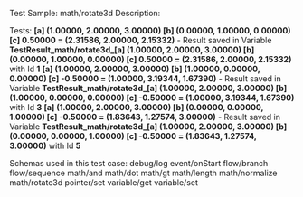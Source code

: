 Test Sample: math/rotate3d
Description: 

Tests:
	**[a] (1.00000, 2.00000, 3.00000) [b] (0.00000, 1.00000, 0.00000) [c] 0.50000 = (2.31586, 2.00000, 2.15332)** - Result saved in Variable **TestResult_math/rotate3d_[a] (1.00000, 2.00000, 3.00000) [b] (0.00000, 1.00000, 0.00000) [c] 0.50000 = (2.31586, 2.00000, 2.15332)** with Id **1**
	**[a] (1.00000, 2.00000, 3.00000) [b] (1.00000, 0.00000, 0.00000) [c] -0.50000 = (1.00000, 3.19344, 1.67390)** - Result saved in Variable **TestResult_math/rotate3d_[a] (1.00000, 2.00000, 3.00000) [b] (1.00000, 0.00000, 0.00000) [c] -0.50000 = (1.00000, 3.19344, 1.67390)** with Id **3**
	**[a] (1.00000, 2.00000, 3.00000) [b] (0.00000, 0.00000, 1.00000) [c] -0.50000 = (1.83643, 1.27574, 3.00000)** - Result saved in Variable **TestResult_math/rotate3d_[a] (1.00000, 2.00000, 3.00000) [b] (0.00000, 0.00000, 1.00000) [c] -0.50000 = (1.83643, 1.27574, 3.00000)** with Id **5**

Schemas used in this test case:
	debug/log
	event/onStart
	flow/branch
	flow/sequence
	math/and
	math/dot
	math/gt
	math/length
	math/normalize
	math/rotate3d
	pointer/set
	variable/get
	variable/set
